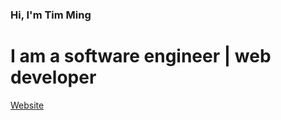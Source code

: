 <h3>Hi, I'm Tim Ming</h3>
<h1>I am a software engineer | web developer</h1>

[Website](https://timming.dev)
